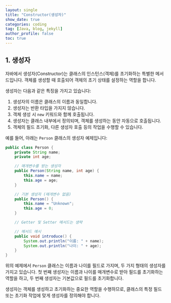 ```yaml
---
layout: single
title: "Constructor(생성자)"
show_date: true
categories: coding
tag: [Java, blog, jekyll]
author_profile: false
toc: true
---
```


## 1. 생성자

자바에서 생성자(Constructor)는 클래스의 인스턴스(객체)를 초기화하는 특별한 메서드입니다. 객체를 생성할 때 호출되어 객체의 초기 상태를 설정하는 역할을 합니다.

생성자는 다음과 같은 특징을 가지고 있습니다:

1. 생성자의 이름은 클래스의 이름과 동일합니다.
2. 생성자는 반환 타입을 가지지 않습니다.
3. 객체 생성 시 `new` 키워드와 함께 호출됩니다.
4. 생성자는 클래스 내부에서 정의되며, 객체를 생성하는 동안 자동으로 호출됩니다.
5. 객체의 필드 초기화, 다른 생성자 호출 등의 작업을 수행할 수 있습니다.

예를 들어, 아래는 `Person` 클래스의 생성자 예제입니다:

```java
public class Person {
    private String name;
    private int age;

    // 매개변수를 받는 생성자
    public Person(String name, int age) {
        this.name = name;
        this.age = age;
    }

    // 기본 생성자 (매개변수 없음)
    public Person() {
        this.name = "Unknown";
        this.age = 0;
    }

    // Getter 및 Setter 메서드는 생략

    // 메서드 예시
    public void introduce() {
        System.out.println("이름: " + name);
        System.out.println("나이: " + age);
    }
}
```

위의 예제에서 `Person` 클래스는 이름과 나이를 필드로 가지며, 두 가지 형태의 생성자를 가지고 있습니다. 첫 번째 생성자는 이름과 나이를 매개변수로 받아 필드를 초기화하는 역할을 하고, 두 번째 생성자는 기본값으로 필드를 초기화합니다.

생성자는 객체를 생성하고 초기화하는 중요한 역할을 수행하므로, 클래스의 특정 필드 또는 초기화 작업에 맞게 생성자를 정의해야 합니다.

<!--
{: .notice--danger}

<div class="notice--success">
추상 클래스와 인터페이스는 모두 다형성을 구현하는 데 사용되는 중요한 개념들입니다. 추상 클래스는 상속 관계에서 기본적인 구현을 제공하면서 확장 가능한 클래스를 정의할 때 사용되고, 인터페이스는 다른 클래스들 간에 공통된 동작을 보장하기 위한 규약을 제공할 때 사용됩니다.
</div> -->

